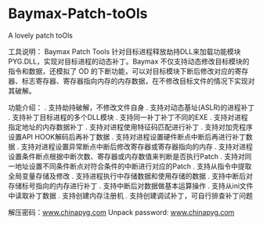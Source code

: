 # Baymax-Patch-toOls
A lovely patch toOls

工具说明：
    Baymax Patch Tools 针对目标进程释放劫持DLL来加载功能模块PYG.DLL，实现对目标进程的动态补丁。Baymax 不仅支持动态修改目标模块的指令和数据，还模拟了 OD 的下断功能，可以对目标模块下断后修改对应的寄存器、标志寄存器、寄存器指向内存的内存数据，在不修改目标文件的情况下实现对其破解。

功能介绍：
. 支持劫持破解，不修改文件自身
. 支持对动态基址(ASLR)的进程补丁
. 支持补丁目标进程的多个DLL模块
. 支持同一补丁补丁不同的EXE
. 支持对进程指定地址的内存数据补丁
. 支持对进程使用特征码匹配进行补丁
. 支持对加壳程序设置API HOOK解码后再补丁数据
. 支持对进程设置硬件断点中断后再进行补丁数据
. 支持对进程设置异常断点中断后修改寄存器或寄存器指向的内存
. 支持对进程设置条件断点根据中断次数、寄存器或内存数值来判断是否执行Patch
. 支持对同一地址设置不同条件断点对符合条件的中断进行对应的Patch
. 支持从指令中提取全局变量存储及修改
. 支持进程执行中存储数据和使用存储的数据
. 支持中断后对存储标号指向的内存进行补丁
. 支持中断后对数据做基本运算操作
. 支持从ini文件中读取补丁数据
. 支持创建内存注册机
. 支持创建调试补丁，可自行排查补丁问题

解压密码：www.chinapyg.com
Unpack password: www.chinapyg.com
